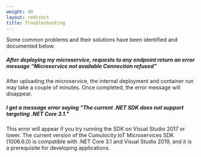 ```yaml
---
weight: 40
layout: redirect
title: Troubleshooting
---
```


Some common problems and their solutions have been identified and documented below.

##### After deploying my microservice, requests to any endpoint return an error message “Microservice not available Connection refused”

After uploading the microservice, the internal deployment and container run may take a couple of minutes. Once completed, the error message will disappear.

##### I get a message error saying "The current .NET SDK does not support targeting .NET Core 3.1."

This error will appear if you try running the SDK on Visual Studio 2017 or lower. The current version of the Cumulocity IoT Microservices SDK (1006.6.0) is compatible with .NET Core 3.1 and Visual Studio 2019, and it is a prerequisite for developing applications.
